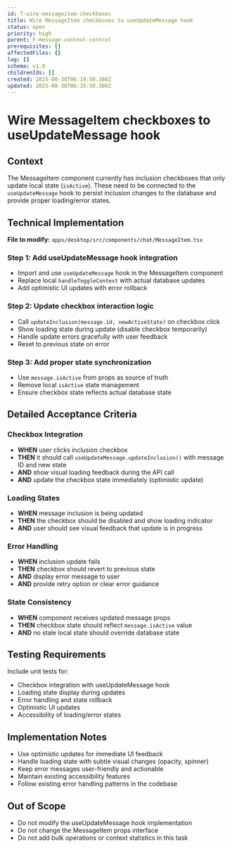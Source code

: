 ```yaml
---
id: T-wire-messageitem-checkboxes
title: Wire MessageItem checkboxes to useUpdateMessage hook
status: open
priority: high
parent: F-message-context-control
prerequisites: []
affectedFiles: {}
log: []
schema: v1.0
childrenIds: []
created: 2025-08-30T06:19:58.386Z
updated: 2025-08-30T06:19:58.386Z
---
```


# Wire MessageItem checkboxes to useUpdateMessage hook

## Context

The MessageItem component currently has inclusion checkboxes that only update local state (`isActive`). These need to be connected to the `useUpdateMessage` hook to persist inclusion changes to the database and provide proper loading/error states.

## Technical Implementation

**File to modify:** `apps/desktop/src/components/chat/MessageItem.tsx`

### Step 1: Add useUpdateMessage hook integration

- Import and use `useUpdateMessage` hook in the MessageItem component
- Replace local `handleToggleContext` with actual database updates
- Add optimistic UI updates with error rollback

### Step 2: Update checkbox interaction logic

- Call `updateInclusion(message.id, newActiveState)` on checkbox click
- Show loading state during update (disable checkbox temporarily)
- Handle update errors gracefully with user feedback
- Reset to previous state on error

### Step 3: Add proper state synchronization

- Use `message.isActive` from props as source of truth
- Remove local `isActive` state management
- Ensure checkbox state reflects actual database state

## Detailed Acceptance Criteria

### Checkbox Integration

- **WHEN** user clicks inclusion checkbox
- **THEN** it should call `useUpdateMessage.updateInclusion()` with message ID and new state
- **AND** show visual loading feedback during the API call
- **AND** update the checkbox state immediately (optimistic update)

### Loading States

- **WHEN** message inclusion is being updated
- **THEN** the checkbox should be disabled and show loading indicator
- **AND** user should see visual feedback that update is in progress

### Error Handling

- **WHEN** inclusion update fails
- **THEN** checkbox should revert to previous state
- **AND** display error message to user
- **AND** provide retry option or clear error guidance

### State Consistency

- **WHEN** component receives updated message props
- **THEN** checkbox state should reflect `message.isActive` value
- **AND** no stale local state should override database state

## Testing Requirements

Include unit tests for:

- Checkbox integration with useUpdateMessage hook
- Loading state display during updates
- Error handling and state rollback
- Optimistic UI updates
- Accessibility of loading/error states

## Implementation Notes

- Use optimistic updates for immediate UI feedback
- Handle loading state with subtle visual changes (opacity, spinner)
- Keep error messages user-friendly and actionable
- Maintain existing accessibility features
- Follow existing error handling patterns in the codebase

## Out of Scope

- Do not modify the useUpdateMessage hook implementation
- Do not change the MessageItem props interface
- Do not add bulk operations or context statistics in this task
